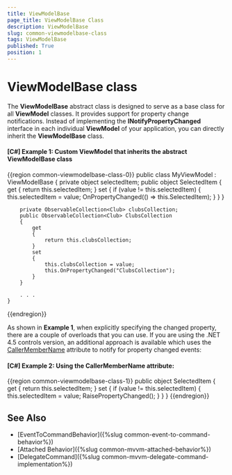```yaml
---
title: ViewModelBase
page_title: ViewModelBase Class
description: ViewModelBase
slug: common-viewmodelbase-class
tags: ViewModelBase
published: True
position: 1
---
```


# ViewModelBase class

The **ViewModelBase** abstract class is designed to serve as a base class for all **ViewModel** classes. It provides support for property change notifications. Instead of implementing the **INotifyPropertyChanged** interface in each individual **ViewModel** of your application, you can directly inherit the **ViewModelBase** class. 

#### **[C#] Example 1: Custom ViewModel that inherits the abstract ViewModelBase class**
{{region common-viewmodelbase-class-0}}
	public class MyViewModel : ViewModelBase
    {
        private object selectedItem;
        public object SelectedItem
        {
            get { return this.selectedItem; }
            set
            {
                if (value != this.selectedItem)
                {
                    this.selectedItem = value;
                    OnPropertyChanged(() => this.SelectedItem);
                }
            }
        }

        private ObservableCollection<Club> clubsCollection;
        public ObservableCollection<Club> ClubsCollection
        {
            get
            {
                return this.clubsCollection;
            }
            set
            {
                this.clubsCollection = value;
                this.OnPropertyChanged("ClubsCollection");
            }
        }

		. . .
    }
{{endregion}}

As shown in **Example 1**, when explicitly specifying the changed property, there are a couple of overloads that you can use. If you are using the .NET 4.5 controls version, an additional approach is available which uses the [CallerMemberName](https://msdn.microsoft.com/en-us/library/system.runtime.compilerservices.callermembernameattribute(v=vs.110).aspx) attribute to notify for property changed events:

#### **[C#] Example 2: Using the CallerMemberName attribute**:
{{region common-viewmodelbase-class-1}}
        public object SelectedItem
        {
            get { return this.selectedItem; }
            set
            {
                if (value != this.selectedItem)
                {
                    this.selectedItem = value;
                    RaisePropertyChanged();
                }
            }
        }
{{endregion}}


## See Also

* [EventToCommandBehavior]({%slug common-event-to-command-behavior%})
* [Attached Behavior]({%slug common-mvvm-attached-behavior%})
* [DelegateCommand]({%slug common-mvvm-delegate-command-implementation%})
